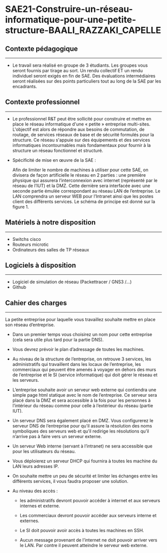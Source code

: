 SAE21-Construire-un-réseau-informatique-pour-une-petite-structure-BAALI_RAZZAKI_CAPELLE
=============================================

## Contexte pédagogique
---

* Le travail sera réalisé en groupe de 3 étudiants. Les groupes vous seront fournis par tirage au sort. Un rendu collectif ET un rendu individuel seront exigés en fin de SAE. Des évaluations intermédiaires seront réalisées sur des points particuliers tout au long de la SAE par les encadrants.

## Contexte professionnel
---

* Le professionnel R&T peut être sollicité pour construire et mettre en place le réseau informatique d'une « petite » entreprise multi-sites. L'objectif est alors de répondre aux besoins de commutation, de routage, de services réseaux de base et de sécurité formulés pour la structure. Ce réseau s'appuie
sur des équipements et des services informatiques incontournables mais fondamentaux pour fournir à la structure un réseau fonctionnel et structuré.

* Spécificité de mise en œuvre de la SAE :

    Afin de limiter le nombre de machines à utiliser pour cette SAE, on divisera de façon artificielle le réseau en 2 parties : une première physique qui assurera l’interconnexion avec internet (représenté par le réseau de l’IUT) et la DMZ. Cette dernière sera interfacée avec une seconde partie émulée correspondant au réseau LAN de l’entreprise. Le LAN comprendra un serveur WEB pour l’Intranet ainsi que les postes client des différents services. Le schéma de principe est donné sur la figure 1.

## Matériels à notre disposition
---

* Switchs cisco
* Routeurs microtic
* Ordinateurs des salles de TP réseaux

## Logiciels à disposition
---

* Logiciel de simulation de réseau (Packettracer / GNS3 /…)
* Github

## Cahier des charges
---

La petite entreprise pour laquelle vous travaillez souhaite mettre en place son réseau d’entreprise.

* Dans un premier temps vous choisirez un nom pour cette entreprise (cela sera utile plus tard pour la partie DNS).

* Vous devrez prévoir le plan d’adressage de toutes les machines.

* Au niveau de la structure de l’entreprise, on retrouve 3 services, les administratifs qui travaillent dans les locaux de l’entreprise, les commerciaux qui peuvent être amenés à voyager en dehors des murs de l’entreprise et le SI (service informatique) qui doit gérer le réseau et les serveurs.

* L’entreprise souhaite avoir un serveur web externe qui contiendra une simple page html statique avec le nom de l’entreprise. Ce serveur sera placé dans la DMZ et sera accessible à la fois pour les personnes à l’intérieur du réseau comme pour celle à l’extérieur du réseau (partie IUT).

* Un serveur DNS sera également placé en DMZ. Vous configurerez le serveur DNS de l’entreprise pour qu’il assure la résolution des noms symboliques des serveurs web et qu’il redirige les résolutions qu’il n’arrive pas à faire vers un serveur externe.

* Un serveur Web interne (servant à l’intranet) ne sera accessible que pour les
utilisateurs du réseau.

* Vous déploierez un serveur DHCP qui fournira à toutes les machine du LAN leurs adresses IP.

* On souhaite mettre un peu de sécurité et limiter les échanges entre les différents services, il vous faudra proposer une solution.

* Au niveau des accès :
    
    * les administratifs devront pouvoir accéder à internet et aux serveurs internes et externe.

    * Les commerciaux devront pouvoir accéder aux serveurs interne et externes.

    * Le SI doit pouvoir avoir accès à toutes les machines en SSH.

    * Aucun message provenant de l’internet ne doit pouvoir arriver vers le LAN. Par contre il peuvent atteindre le serveur web externe.
